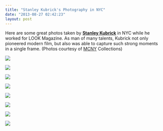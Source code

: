 ```yaml
---
title: "Stanley Kubrick's Photography in NYC"
date: "2013-08-27 02:42:23"
layout: post
---
```


<p>Here are some great photos taken by <strong><a href="http://en.wikipedia.org/wiki/Stanley_Kubrick">Stanley Kubrick</a></strong> in NYC while he worked for LOOK Magazine. As man of many talents, Kubrick not only pioneered modern film, but also was able to capture such strong moments in a single frame. (Photos courtesy of <a href="http://collections.mcny.org/C.aspx?VP3=CMS3&amp;VF=Home">MCNY</a> Collections)</p>
<p><img src="http://media.tumblr.com/4ef49b0b85576eb2eb1636c3cedcd600/tumblr_inline_ms64t7F0T61qz4rgp.jpg"/></p>
<p><img src="http://media.tumblr.com/ab6aa8af45a4bbbc79c827bdccb073fd/tumblr_inline_ms64tdo7831qz4rgp.jpg"/></p>
<p><img src="http://media.tumblr.com/382643b9c7fb0eaef95d030ab97da20f/tumblr_inline_ms64tkEKuu1qz4rgp.jpg"/></p>
<p><img src="http://media.tumblr.com/51d397780873c58417e4c867bfb6d864/tumblr_inline_ms64trcYv61qz4rgp.jpg"/></p>
<p><img src="http://media.tumblr.com/a40233f9f02a40fc0b5d3d075372d03d/tumblr_inline_ms64tyhzvH1qz4rgp.jpg"/></p>
<p><img src="http://media.tumblr.com/aaf5cd92c7e2c7826f99b69643b05d40/tumblr_inline_ms64u4aALY1qz4rgp.jpg"/></p>
<p><img src="http://media.tumblr.com/716e5fffb311467380b6cb9136e45c05/tumblr_inline_ms64uaRrpG1qz4rgp.jpg"/></p>
<p><img src="http://media.tumblr.com/1e38fdc374d9fa1023b09d1037cc36a3/tumblr_inline_ms64ufIMVp1qz4rgp.jpg"/></p>
